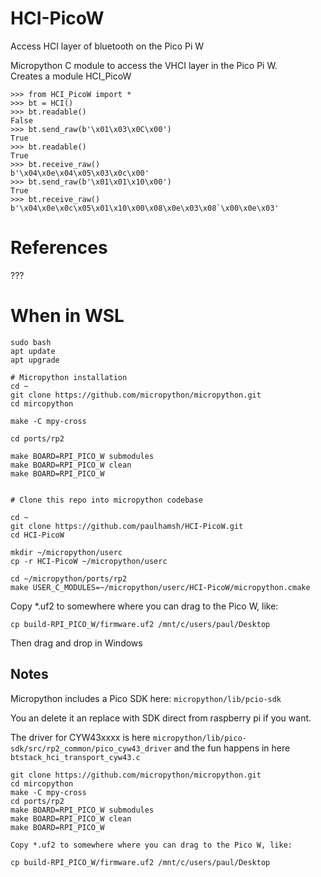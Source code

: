 # HCI-PicoW
Access HCI layer of bluetooth on the Pico Pi W

Micropython C module to access the VHCI layer in the Pico Pi W.   
Creates a module HCI_PicoW   

```
>>> from HCI_PicoW import *
>>> bt = HCI()
>>> bt.readable()
False
>>> bt.send_raw(b'\x01\x03\x0C\x00') 
True
>>> bt.readable()
True
>>> bt.receive_raw()
b'\x04\x0e\x04\x05\x03\x0c\x00'
>>> bt.send_raw(b'\x01\x01\x10\x00') 
True
>>> bt.receive_raw()
b'\x04\x0e\x0c\x05\x01\x10\x00\x08\x0e\x03\x08`\x00\x0e\x03'
```



# References   
???
 
# When in WSL
```
sudo bash
apt update
apt upgrade

# Micropython installation
cd ~
git clone https://github.com/micropython/micropython.git
cd mircopython

make -C mpy-cross

cd ports/rp2

make BOARD=RPI_PICO_W submodules
make BOARD=RPI_PICO_W clean
make BOARD=RPI_PICO_W


# Clone this repo into micropython codebase

cd ~
git clone https://github.com/paulhamsh/HCI-PicoW.git
cd HCI-PicoW

mkdir ~/micropython/userc
cp -r HCI-PicoW ~/micropython/userc

cd ~/micropython/ports/rp2
make USER_C_MODULES=~/micropython/userc/HCI-PicoW/micropython.cmake
````

Copy *.uf2 to somewhere where you can drag to the Pico W, like:

````
cp build-RPI_PICO_W/firmware.uf2 /mnt/c/users/paul/Desktop
````
Then drag and drop in Windows    




## Notes
Micropython includes a Pico SDK here:
```micropython/lib/pcio-sdk```

You an delete it an replace with SDK direct from raspberry pi if you want.   

The driver for CYW43xxxx is here
```micropython/lib/pico-sdk/src/rp2_common/pico_cyw43_driver```
and the fun happens in here
```btstack_hci_transport_cyw43.c```


```
git clone https://github.com/micropython/micropython.git
cd mircopython
make -C mpy-cross
cd ports/rp2
make BOARD=RPI_PICO_W submodules
make BOARD=RPI_PICO_W clean
make BOARD=RPI_PICO_W

Copy *.uf2 to somewhere where you can drag to the Pico W, like:

cp build-RPI_PICO_W/firmware.uf2 /mnt/c/users/paul/Desktop


```
